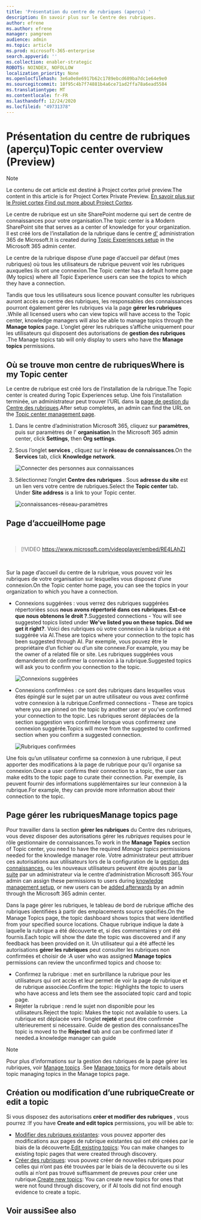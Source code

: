 ```yaml
---
title: 'Présentation du centre de rubriques (aperçu) '
description: En savoir plus sur le Centre des rubriques.
author: efrene
ms.author: efrene
manager: pamgreen
audience: admin
ms.topic: article
ms.prod: microsoft-365-enterprise
search.appverid: ''
ms.collection: enabler-strategic
ROBOTS: NOINDEX, NOFOLLOW
localization_priority: None
ms.openlocfilehash: 3e6a0e8e6917b62c1789ebcd689ba7dc1e64e9e0
ms.sourcegitcommit: 18f95c4b7f74881b4a6ce71ad2ffa78a6ead5584
ms.translationtype: MT
ms.contentlocale: fr-FR
ms.lasthandoff: 12/24/2020
ms.locfileid: "49731378"
---
```

# <a name="topic-center-overview-preview"></a><span data-ttu-id="ceea8-103">Présentation du centre de rubriques (aperçu)</span><span class="sxs-lookup"><span data-stu-id="ceea8-103">Topic center overview (Preview)</span></span>

> [!Note] 
> <span data-ttu-id="ceea8-104">Le contenu de cet article est destiné à Project cortex privé preview.</span><span class="sxs-lookup"><span data-stu-id="ceea8-104">The content in this article is for Project Cortex Private Preview.</span></span> <span data-ttu-id="ceea8-105">[En savoir plus sur le Projet cortex](https://aka.ms/projectcortex).</span><span class="sxs-lookup"><span data-stu-id="ceea8-105">[Find out more about Project Cortex](https://aka.ms/projectcortex).</span></span>

<span data-ttu-id="ceea8-106">Le centre de rubrique est un site SharePoint moderne qui sert de centre de connaissances pour votre organisation.</span><span class="sxs-lookup"><span data-stu-id="ceea8-106">The topic center is a Modern SharePoint site that serves as a center of knowledge for your organization.</span></span> <span data-ttu-id="ceea8-107">Il est créé lors de l’installation de la rubrique dans le centre [d'](set-up-topic-experiences.md) administration 365 de Microsoft.</span><span class="sxs-lookup"><span data-stu-id="ceea8-107">It is created during [Topic Experiences setup](set-up-topic-experiences.md) in the Microsoft 365 admin center.</span></span>

<span data-ttu-id="ceea8-108">Le centre de la rubrique dispose d’une page d’accueil par défaut (mes rubriques) où tous les utilisateurs de rubrique peuvent voir les rubriques auxquelles ils ont une connexion.</span><span class="sxs-lookup"><span data-stu-id="ceea8-108">The Topic center has a default home page (My topics) where all Topic Experience users can see the topics to which they have a connection.</span></span> 

<span data-ttu-id="ceea8-109">Tandis que tous les utilisateurs sous licence pouvant consulter les rubriques auront accès au centre des rubriques, les responsables des connaissances pourront également gérer les rubriques via la page **gérer les rubriques** .</span><span class="sxs-lookup"><span data-stu-id="ceea8-109">While all licensed users who can view topics will have access to the Topic center, knowledge managers will also be able to manage topics through the **Manage topics** page.</span></span> <span data-ttu-id="ceea8-110">L’onglet gérer les rubriques s’affiche uniquement pour les utilisateurs qui disposent des autorisations de **gestion des rubriques** .</span><span class="sxs-lookup"><span data-stu-id="ceea8-110">The Manage topics tab will only display to users who have the **Manage topics** permissions.</span></span> 

## <a name="where-is-my-topic-center"></a><span data-ttu-id="ceea8-111">Où se trouve mon centre de rubriques</span><span class="sxs-lookup"><span data-stu-id="ceea8-111">Where is my Topic center</span></span>

<span data-ttu-id="ceea8-112">Le centre de rubrique est créé lors de l’installation de la rubrique.</span><span class="sxs-lookup"><span data-stu-id="ceea8-112">The Topic center is created during Topic Experiences setup.</span></span> <span data-ttu-id="ceea8-113">Une fois l’installation terminée, un administrateur peut trouver l’URL dans la [page de gestion du Centre des rubriques](https://docs.microsoft.com/microsoft-365/knowledge/topic-experiences-administration#to-access-topics-management-settings).</span><span class="sxs-lookup"><span data-stu-id="ceea8-113">After setup completes, an admin can find the URL on the [Topic center management page](https://docs.microsoft.com/microsoft-365/knowledge/topic-experiences-administration#to-access-topics-management-settings).</span></span>


1. <span data-ttu-id="ceea8-114">Dans le centre d’administration Microsoft 365, cliquez sur **paramètres**, puis sur paramètres de l' **organisation**.</span><span class="sxs-lookup"><span data-stu-id="ceea8-114">In the Microsoft 365 admin center, click **Settings**, then **Org settings**.</span></span>
2. <span data-ttu-id="ceea8-115">Sous l’onglet **services** , cliquez sur le **réseau de connaissances**.</span><span class="sxs-lookup"><span data-stu-id="ceea8-115">On the **Services** tab, click **Knowledge network**.</span></span>

    ![Connecter des personnes aux connaissances](../media/admin-org-knowledge-options-completed.png) </br>

3. <span data-ttu-id="ceea8-117">Sélectionnez l’onglet **Centre des rubriques** . Sous **adresse du site** est un lien vers votre centre de rubriques.</span><span class="sxs-lookup"><span data-stu-id="ceea8-117">Select the **Topic center** tab. Under **Site address** is a link to your Topic center.</span></span>

    ![connaissances-réseau-paramètres](../media/knowledge-network-settings-topic-center.png) </br>



## <a name="home-page"></a><span data-ttu-id="ceea8-119">Page d’accueil</span><span class="sxs-lookup"><span data-stu-id="ceea8-119">Home page</span></span>

</br>

> [!VIDEO https://www.microsoft.com/videoplayer/embed/RE4LAhZ]  

</br>


<span data-ttu-id="ceea8-120">Sur la page d’accueil du centre de la rubrique, vous pouvez voir les rubriques de votre organisation sur lesquelles vous disposez d’une connexion.</span><span class="sxs-lookup"><span data-stu-id="ceea8-120">On the Topic center home page, you can see the topics in your organization to which you have a connection.</span></span>

- <span data-ttu-id="ceea8-121">Connexions suggérées : vous verrez des rubriques suggérées répertoriées sous **nous avons répertorié dans ces rubriques. Est-ce que nous obtenons le droit ?**.</span><span class="sxs-lookup"><span data-stu-id="ceea8-121">Suggested connections - You will see suggested topics listed under **We've listed you on these topics. Did we get it right?**.</span></span> <span data-ttu-id="ceea8-122">Voici des rubriques où votre connexion à la rubrique a été suggérée via AI.</span><span class="sxs-lookup"><span data-stu-id="ceea8-122">These are topics where your connection to the topic has been suggested through AI.</span></span> <span data-ttu-id="ceea8-123">Par exemple, vous pouvez être le propriétaire d’un fichier ou d’un site connexe.</span><span class="sxs-lookup"><span data-stu-id="ceea8-123">For example, you may be the owner of a related file or site.</span></span> <span data-ttu-id="ceea8-124">Les rubriques suggérées vous demanderont de confirmer la connexion à la rubrique.</span><span class="sxs-lookup"><span data-stu-id="ceea8-124">Suggested topics will ask you to confirm you connection to the topic.</span></span>

   ![Connexions suggérées](../media/knowledge-management/my-topics.png) </br>
 
- <span data-ttu-id="ceea8-126">Connexions confirmées : ce sont des rubriques dans lesquelles vous êtes épinglé sur le sujet par un autre utilisateur ou vous avez confirmé votre connexion à la rubrique.</span><span class="sxs-lookup"><span data-stu-id="ceea8-126">Confirmed connections - These are topics where you are pinned on the topic by another user or you've confirmed your connection to the topic.</span></span> <span data-ttu-id="ceea8-127">Les rubriques seront déplacées de la section suggestion vers confirmée lorsque vous confirmerez une connexion suggérée.</span><span class="sxs-lookup"><span data-stu-id="ceea8-127">Topics will move from the suggested to confirmed section when you confirm a suggested connection.</span></span>
 
   ![Rubriques confirmées](../media/knowledge-management/my-topics-confirmed.png) </br>

<span data-ttu-id="ceea8-129">Une fois qu’un utilisateur confirme sa connexion à une rubrique, il peut apporter des modifications à la page de rubrique pour qu’il organise sa connexion.</span><span class="sxs-lookup"><span data-stu-id="ceea8-129">Once a user confirms their connection to a topic, the user can make edits to the topic page to curate their connection.</span></span> <span data-ttu-id="ceea8-130">Par exemple, ils peuvent fournir des informations supplémentaires sur leur connexion à la rubrique.</span><span class="sxs-lookup"><span data-stu-id="ceea8-130">For example, they can provide more information about their connection to the topic.</span></span>


## <a name="manage-topics-page"></a><span data-ttu-id="ceea8-131">Page gérer les rubriques</span><span class="sxs-lookup"><span data-stu-id="ceea8-131">Manage topics page</span></span>

<span data-ttu-id="ceea8-132">Pour travailler dans la section **gérer les rubriques** du Centre des rubriques, vous devez disposer des autorisations gérer les *rubriques* requises pour le rôle gestionnaire de connaissances.</span><span class="sxs-lookup"><span data-stu-id="ceea8-132">To work in the **Manage Topics** section of Topic center, you need to have the required *Manage topics* permissions needed for the knowledge manager role.</span></span> <span data-ttu-id="ceea8-133">Votre administrateur peut attribuer ces autorisations aux utilisateurs lors de la configuration de la [gestion des connaissances](set-up-topic-experiences.md), ou les nouveaux utilisateurs peuvent être ajoutés par la [suite](topic-experiences-knowledge-rules.md) par un administrateur via le centre d’administration Microsoft 365.</span><span class="sxs-lookup"><span data-stu-id="ceea8-133">Your admin can assign these permissions to users during [knowledge management setup](set-up-topic-experiences.md), or new users can be [added afterwards](topic-experiences-knowledge-rules.md) by an admin through the Microsoft 365 admin center.</span></span>

<span data-ttu-id="ceea8-134">Dans la page gérer les rubriques, le tableau de bord de rubrique affiche des rubriques identifiées à partir des emplacements source spécifiés.</span><span class="sxs-lookup"><span data-stu-id="ceea8-134">On the Manage Topics page, the topic dashboard shows topics that were identified from your specified source locations.</span></span> <span data-ttu-id="ceea8-135">Chaque rubrique indique la date à laquelle la rubrique a été découverte et, si des commentaires y ont été fournis.</span><span class="sxs-lookup"><span data-stu-id="ceea8-135">Each topic will show the date the topic was discovered and if any feedback has been provided on it.</span></span> <span data-ttu-id="ceea8-136">Un utilisateur qui a été affecté les autorisations **gérer les rubriques** peut consulter les rubriques non confirmées et choisir de :</span><span class="sxs-lookup"><span data-stu-id="ceea8-136">A user who was assigned **Manage topics** permissions can review the unconfirmed topics and choose to:</span></span>
- <span data-ttu-id="ceea8-137">Confirmez la rubrique : met en surbrillance la rubrique pour les utilisateurs qui ont accès et leur permet de voir la page de rubrique et de rubrique associée.</span><span class="sxs-lookup"><span data-stu-id="ceea8-137">Confirm the topic: Highlights the topic to users who have access and lets them see the associated topic card and topic page.</span></span>
- <span data-ttu-id="ceea8-138">Rejeter la rubrique : rend le sujet non disponible pour les utilisateurs.</span><span class="sxs-lookup"><span data-stu-id="ceea8-138">Reject the topic: Makes the topic not available to users.</span></span> <span data-ttu-id="ceea8-139">La rubrique est déplacée vers l’onglet **rejeté** et peut être confirmée ultérieurement si nécessaire. Guide de gestion des connaissances</span><span class="sxs-lookup"><span data-stu-id="ceea8-139">The topic is moved to the **Rejected** tab and can be confirmed later if needed.a knowledge manager can guide</span></span> 

> [!Note] 
> <span data-ttu-id="ceea8-140">Pour plus d’informations sur la gestion des rubriques de la page gérer les rubriques, voir [Manage topics](manage-topics.md) .</span><span class="sxs-lookup"><span data-stu-id="ceea8-140">See [Manage topics](manage-topics.md) for more details about topic managing topics in the Manage topics page.</span></span>


## <a name="create-or-edit-a-topic"></a><span data-ttu-id="ceea8-141">Création ou modification d’une rubrique</span><span class="sxs-lookup"><span data-stu-id="ceea8-141">Create or edit a topic</span></span>

<span data-ttu-id="ceea8-142">Si vous disposez des autorisations **créer et modifier des rubriques** , vous pourrez :</span><span class="sxs-lookup"><span data-stu-id="ceea8-142">If you have **Create and edit topics** permissions, you will be able to:</span></span>

- <span data-ttu-id="ceea8-143">[Modifier des rubriques existantes](edit-a-topic.md): vous pouvez apporter des modifications aux pages de rubrique existantes qui ont été créées par le biais de la découverte.</span><span class="sxs-lookup"><span data-stu-id="ceea8-143">[Edit existing topics](edit-a-topic.md): You can make changes to existing topic pages that were created through discovery.</span></span>
- <span data-ttu-id="ceea8-144">[Créer des rubriques](create-a-topic.md): vous pouvez créer de nouvelles rubriques pour celles qui n’ont pas été trouvées par le biais de la découverte ou si les outils ai n’ont pas trouvé suffisamment de preuves pour créer une rubrique.</span><span class="sxs-lookup"><span data-stu-id="ceea8-144">[Create new topics](create-a-topic.md): You can create new topics for ones that were not found through discovery, or if AI tools did not find enough evidence to create a topic.</span></span>






## <a name="see-also"></a><span data-ttu-id="ceea8-145">Voir aussi</span><span class="sxs-lookup"><span data-stu-id="ceea8-145">See also</span></span>



  






